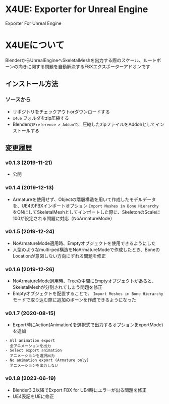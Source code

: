 # X4UE: Exporter for Unreal Engine
Exporter For Unreal Engine

# X4UEについて
BlenderからUnrealEngineへSkeletalMeshを出力する際のスケール、ルートボーンの向きに関する問題を自動解決するFBXエクスポーターアドオンです

## インストール方法

### ソースから
- リポジトリをチェックアウトorダウンロードする
- `x4ue` フォルダをzip圧縮する
- Blenderの`Preference > Addon`で、圧縮したzipファイルをAddonとしてインストールする


## 変更履歴
### v0.1.3 (2019-11-21)
- 公開

### v0.1.4 (2019-12-13)
- Armatureを使用せず、Objectの階層構造を用いて作成したモデルデータを、UE4のFBXインポートオプション `Import Meshes in Bone Hierarchy` をONにしてSkeletalMeshとしてインポートした際に、SkeletonのScaleに100が設定される問題に対応（NoArmatureMode）

### v0.1.5 (2019-12-24)
- NoArmatureMode適用時、Emptyオブジェクトを使用できるようにした
- 人型のようなmulti-ped構造をNoArmatureModeで作成したとき、BoneのLocationが意図しない方向にずれる問題を修正

### v0.1.6 (2019-12-26)
- NoArmatureMode適用時、Treeの中間にEmptyオブジェクトがあると、SkeletalMeshが分割されてしまう問題を修正
- Emptyオブジェクトを配置することで、 `Import Meshes in Bone Hierarchy` モードで取り込む際に追加のボーンを作成できるようになった

### v0.1.7 (2020-08-15)
- Export時にAction(Animation)を選択式で出力するオプション(ExportMode)を追加
```
- All animation export
  全アニメーションを出力
- Select export animation
  アニメーションを選択出力
- No animation export (Armature only)
  アニメーションを出力しない
```

### v0.1.8 (2023-06-19)
- Blender3.2以降でExport FBX for UE4時にエラーが出る問題を修正
- UE4表記をUEに修正
